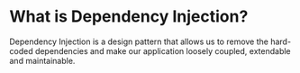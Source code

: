 # What is Dependency Injection?

Dependency Injection is a design pattern that allows us to remove the hard-coded dependencies and make our application loosely coupled, extendable and maintainable.